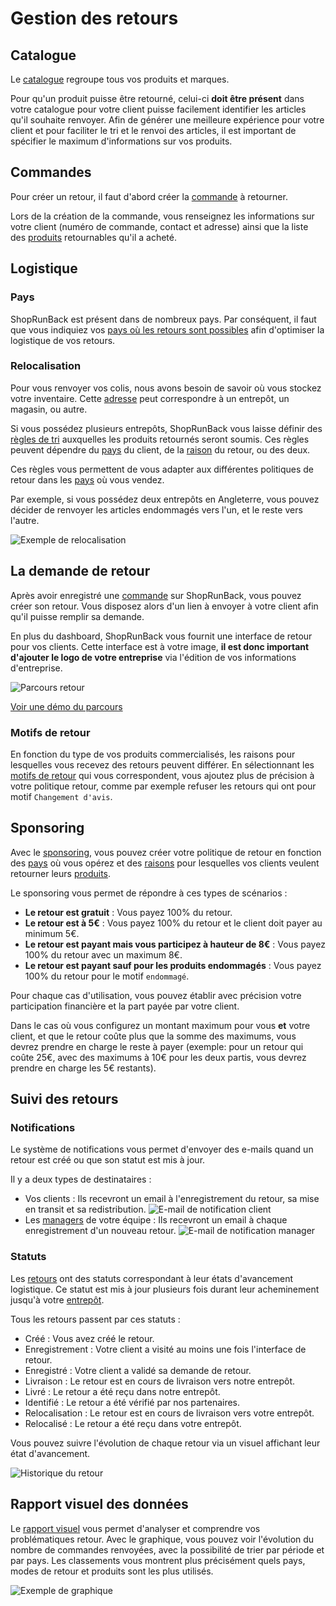 # Gestion des retours

## Catalogue

Le [catalogue](https://dashboard.shoprunback.com/products) regroupe tous vos produits et marques.

Pour qu'un produit puisse être retourné, celui-ci **doit être présent** dans votre catalogue pour votre client puisse facilement identifier les articles qu'il souhaite renvoyer.
Afin de générer une meilleure expérience pour votre client et pour faciliter le tri et le renvoi des articles, il est important de spécifier le maximum d'informations sur vos produits.

## Commandes

Pour créer un retour, il faut d'abord créer la [commande](https://dashboard.shoprunback.com/orders) à retourner.

Lors de la création de la commande, vous renseignez les informations sur votre client (numéro de commande, contact et adresse) ainsi que la liste des [produits](#catalogue) retournables qu'il a acheté.

## Logistique

### Pays

ShopRunBack est présent dans de nombreux pays. Par conséquent, il faut que vous indiquiez vos [pays où les retours sont possibles](https://dashboard.shoprunback.com/configuration/countries) afin d'optimiser la logistique de vos retours.

### Relocalisation

Pour vous renvoyer vos colis, nous avons besoin de savoir où vous stockez votre inventaire. Cette [adresse](https://dashboard.shoprunback.com/warehouses) peut correspondre à un entrepôt, un magasin, ou autre.

Si vous possédez plusieurs entrepôts, ShopRunBack vous laisse définir des [règles de tri](https://dashboard.shoprunback.com/relocations) auxquelles les produits retournés seront soumis. Ces règles peuvent dépendre du [pays](#pays) du client, de la [raison](#motifs-de-retour) du retour, ou des deux.

Ces règles vous permettent de vous adapter aux différentes politiques de retour dans les [pays](#pays) où vous vendez.

Par exemple, si vous possédez deux entrepôts en Angleterre, vous pouvez décider de renvoyer les articles endommagés vers l'un, et le reste vers l'autre.

![Exemple de relocalisation](images/dashboard/relocations.png)

## La demande de retour

Après avoir enregistré une [commande](#commandes) sur ShopRunBack, vous pouvez créer son retour. Vous disposez alors d'un lien à envoyer à votre client afin qu'il puisse remplir sa demande.

En plus du dashboard, ShopRunBack vous fournit une interface de retour pour vos clients. Cette interface est à votre image, **il est donc important d'ajouter le logo de votre entreprise** via l'édition de vos informations d'entreprise.

![Parcours retour](images/dashboard/return_web.png)

[Voir une démo du parcours](https://dashboard-mocker.herokuapp.com/random)

### Motifs de retour

En fonction du type de vos produits commercialisés, les raisons pour lesquelles vous recevez des retours peuvent différer. En sélectionnant les [motifs de retour](https://dashboard.shoprunback.com/configuration/reasons) qui vous correspondent, vous ajoutez plus de précision à votre politique retour, comme par exemple refuser les retours qui ont pour motif ``Changement d'avis``.

## Sponsoring

Avec le [sponsoring](https://dashboard.shoprunback.com/sponsorings), vous pouvez créer votre politique de retour en fonction des [pays](#pays) où vous opérez et des [raisons](#motifs-de-retour) pour lesquelles vos clients veulent retourner leurs [produits](#catalogue).

Le sponsoring vous permet de répondre à ces types de scénarios :

- **Le retour est gratuit** : Vous payez 100% du retour.
- **Le retour est à 5€** : Vous payez 100% du retour et le client doit payer au minimum 5€.
- **Le retour est payant mais vous participez à hauteur de 8€** : Vous payez 100% du retour avec un maximum 8€.
- **Le retour est payant sauf pour les produits endommagés** : Vous payez 100% du retour pour le motif ``endommagé``.

Pour chaque cas d'utilisation, vous pouvez établir avec précision votre participation financière et la part payée par votre client.

Dans le cas où vous configurez un montant maximum pour vous **et** votre client, et que le retour coûte plus que la somme des maximums, vous devrez prendre en charge le reste à payer (exemple: pour un retour qui coûte 25€, avec des maximums à 10€ pour les deux partis, vous devrez prendre en charge les 5€ restants).

## Suivi des retours

### Notifications

Le système de notifications vous permet d'envoyer des e-mails quand un retour est créé ou que son statut est mis à jour.

Il y a deux types de destinataires :

- Vos clients : Ils recevront un email à l'enregistrement du retour, sa mise en transit et sa redistribution.
![E-mail de notification client](images/dashboard/notification-customer.png)
- Les [managers](#collaboration) de votre équipe : Ils recevront un email à chaque enregistrement d'un nouveau retour.
![E-mail de notification manager](images/dashboard/notification-retailer.png)

### Statuts

Les [retours](https://dashboard.shoprunback.com/shipbacks) ont des statuts correspondant à leur états d'avancement logistique. Ce statut est mis à jour plusieurs fois durant leur acheminement jusqu'à votre [entrepôt](#relocalisation).

Tous les retours passent par ces statuts :

- Créé : Vous avez créé le retour.
- Enregistrement : Votre client a visité au moins une fois l'interface de retour.
- Enregistré : Votre client a validé sa demande de retour.
- Livraison : Le retour est en cours de livraison vers notre entrepôt.
- Livré : Le retour a été reçu dans notre entrepôt.
- Identifié : Le retour a été vérifié par nos partenaires.
- Relocalisation : Le retour est en cours de livraison vers votre entrepôt.
- Relocalisé : Le retour a été reçu dans votre entrepôt.

Vous pouvez suivre l'évolution de chaque retour via un visuel affichant leur état d'avancement.

![Historique du retour](images/dashboard/timeline.png)

## Rapport visuel des données

Le [rapport visuel](https://dashboard.shoprunback.com) vous permet d'analyser et comprendre vos problématiques retour. Avec le graphique, vous pouvez voir l'évolution du nombre de commandes renvoyées, avec la possibilité de trier par période et par pays. Les classements vous montrent plus précisément quels pays, modes de retour et produits sont les plus utilisés.

![Exemple de graphique](images/dashboard/graph.png)
